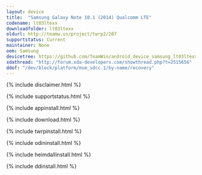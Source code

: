 ```yaml
---
layout: device
title:  "Samsung Galaxy Note 10.1 (2014) Qualcomm LTE"
codename: lt03ltexx
downloadfolder: lt03ltexx
oldurl: http://teamw.in/project/twrp2/207
supportstatus: Current
maintainer: None
oem: Samsung
devicetree: https://github.com/TeamWin/android_device_samsung_lt03ltexx
xdathread: "http://forum.xda-developers.com/showthread.php?t=2515656"
ddof: "/dev/block/platform/msm_sdcc.1/by-name/recovery"
---
```


{% include disclaimer.html %}

{% include supportstatus.html %}

{% include appinstall.html %}

{% include download.html %}

{% include twrpinstall.html %}

{% include odininstall.html %}

{% include heimdallinstall.html %}

{% include ddinstall.html %}
